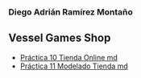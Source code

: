 ### Diego Adrián Ramírez Montaño

## Vessel Games Shop



- [Práctica 10 Tienda Online md](https://github.com/TouringChutoy/MetodologiasWeb/blob/main/tienda-online.md)
- [Práctica 11 Modelado Tienda md](https://github.com/TouringChutoy/MetodologiasWeb/blob/main/modelado-tienda.md)